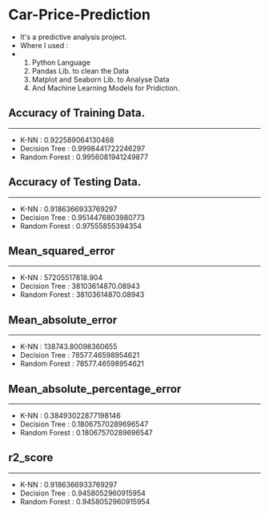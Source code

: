 # Car-Price-Prediction
- It's a predictive analysis project.
- Where I used :
-  1. Python Language
   2. Pandas Lib. to clean the Data
   3. Matplot and Seaborn Lib. to Analyse Data
   4. And Machine Learning Models for Pridiction.

## Accuracy of Training Data.
---------------------------------------------------------------------------------------
- K-NN           : 0.922589064130468
- Decision Tree  : 0.9998441722246297
- Random Forest  : 0.9956081941249877

## Accuracy of Testing Data.
----------------------------------------------------------------------------------------
- K-NN           : 0.9186366933769297
- Decision Tree  : 0.9514476803980773
- Random Forest  : 0.97555855394354

## Mean_squared_error
----------------------------------------------------------------------------------------
- K-NN : 57205517818.904
- Decision Tree : 38103614870.08943
- Random Forest : 38103614870.08943

## Mean_absolute_error
----------------------------------------------------------------------------------------
- K-NN : 138743.80098360655
- Decision Tree : 78577.46598954621
- Random Forest : 78577.46598954621

## Mean_absolute_percentage_error
----------------------------------------------------------------------------------------
- K-NN : 0.38493022877198146
- Decision Tree : 0.18067570289696547
- Random Forest : 0.18067570289696547

## r2_score
----------------------------------------------------------------------------------------
- K-NN : 0.9186366933769297
- Decision Tree : 0.9458052960915954
- Random Forest : 0.9458052960915954
